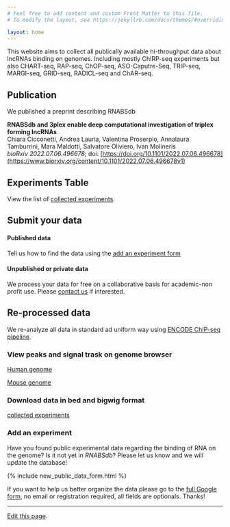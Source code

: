 ```yaml
---
# Feel free to add content and custom Front Matter to this file.
# To modify the layout, see https://jekyllrb.com/docs/themes/#overriding-theme-defaults

layout: home
---
```


This website aims to collect all publically available hi-throughput data about lncRNAs binding on genomes.
Including mostly ChIRP-seq experiments but also CHART-seq, RAP-seq, ChOP-seq, ASO-Caputre-Seq, TRIP-seq, MARGI-seq, GRID-seq, RADICL-seq and ChAR-seq.

## Publication

We published a preprint describing RNABSdb

__RNABSdb and 3plex enable deep computational investigation of triplex forming lncRNAs__
<br>
Chiara Cicconetti, Andrea Lauria, Valentina Proserpio, Annalaura Tamburrini, Mara Maldotti, Salvatore Oliviero, Ivan Molineris
<br>
_bioRxiv 2022.07.06.496678_; doi: [https://doi.org/10.1101/2022.07.06.496678](https://www.biorxiv.org/content/10.1101/2022.07.06.496678v1)

## Experiments Table
View the list of [collected experiments](experiments_table).

## Submit your data

#### Published data

Tell us how to find the data using the [add an experiment form](#add_an_experiment)

#### Unpublished or private data

We process your data for free on a collaborative basis for academic-non profit use. Please [contact us](contact_form) if interested.

## Re-processed data

We re-analyze all data in standard ad uniform way using [ENCODE ChIP-seq pipeline](https://www.encodeproject.org/chip-seq/transcription_factor/).

### View peaks and signal trask on genome browser

[Human genome](https://genome.ucsc.edu/cgi-bin/hgTracks?hubUrl=https://olilab.unito.it/RNABSdb/hub.txt&genome=hg38&position=lastDbPos)

[Mouse genome](https://genome.ucsc.edu/cgi-bin/hgTracks?hubUrl=https://olilab.unito.it/RNABSdb/hub.txt&genome=mm10&position=lastDbPos)

### Download data in bed and bigwig format

[collected experiments](download_data)


### Add an experiment
<a name="add_an_experiment"></a>
Have you found public experimental data regarding the binding of RNA on the genome? Is it not yet in *RNABSdb*? Please let us know and we will update the database!

{% include new_public_data_form.html %}

If you want to help us better organize the data please go to the [full Google form](https://docs.google.com/forms/d/e/1FAIpQLSdKV6HKGrhoiFCRUoUkID0PG_gKEpH_VOkvyUsBLRBpXj2u_g/viewform?usp=sf_link), no email or registration required, all fields are optionals. Thanks!


------------
[Edit this page](https://github.com/molinerisLab/RNABSdb/edit/gh-pages/index.md).
